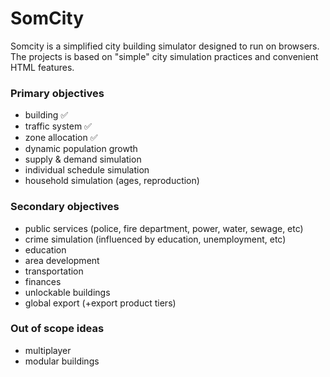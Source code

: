 # SomCity

Somcity is a simplified city building simulator designed to run on browsers. <br>
The projects is based on "simple" city simulation practices and convenient HTML features.

### Primary objectives
- building ✅
- traffic system ✅
- zone allocation ✅
- dynamic population growth
- supply & demand simulation
- individual schedule simulation
- household simulation (ages, reproduction)

### Secondary objectives
- public services (police, fire department, power, water, sewage, etc)
- crime simulation (influenced by education, unemployment, etc)
- education
- area development
- transportation
- finances
- unlockable buildings
- global export (+export product tiers)

### Out of scope ideas
- multiplayer
- modular buildings
